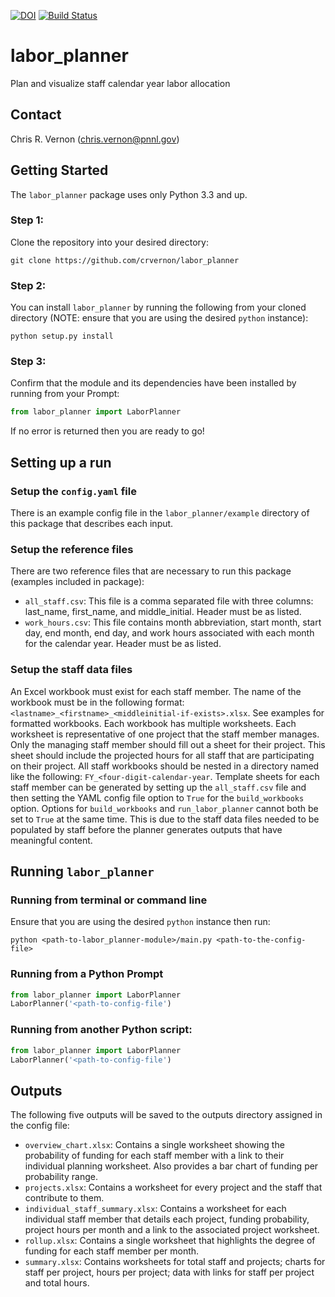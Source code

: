 [![DOI](https://zenodo.org/badge/192757129.svg)](https://zenodo.org/badge/latestdoi/192757129)
[![Build Status](https://travis-ci.org/crvernon/labor_planner.svg?branch=master)](https://travis-ci.org/crvernon/labor_planner)

# labor_planner
Plan and visualize staff calendar year labor allocation

## Contact
Chris R. Vernon (chris.vernon@pnnl.gov)

## Getting Started
The `labor_planner` package uses only Python 3.3 and up.

### Step 1:
Clone the repository into your desired directory:

`git clone https://github.com/crvernon/labor_planner`

### Step 2:
You can install `labor_planner` by running the following from your cloned directory (NOTE: ensure that you are using the desired `python` instance):

`python setup.py install`

### Step 3:
Confirm that the module and its dependencies have been installed by running from your Prompt:

```python
from labor_planner import LaborPlanner
```

If no error is returned then you are ready to go!

## Setting up a run

### Setup the `config.yaml` file
There is an example config file in the `labor_planner/example` directory of this package that describes each input.

### Setup the reference files
There are two reference files that are necessary to run this package (examples included in package):
- `all_staff.csv`:  This file is a comma separated file with three columns:  last_name, first_name, and middle_initial.  Header must be as listed.
- `work_hours.csv`:  This file contains month abbreviation, start month, start day, end month, end day, and work hours associated with each month for the calendar year.  Header must be as listed.

### Setup the staff data files
An Excel workbook must exist for each staff member.  The name of the workbook must be in the following format: `<lastname>_<firstname>_<middleinitial-if-exists>.xlsx`.  See examples for formatted workbooks.  Each workbook has multiple worksheets.  Each worksheet is representative of one project that the staff member manages.  Only the managing staff member should fill out a sheet for their project.  This sheet should include the projected hours for all staff that are participating on their project.  All staff workbooks should be nested in a directory named like the following: `FY_<four-digit-calendar-year`.  Template sheets for each staff member can be generated by setting up the `all_staff.csv` file and then setting the YAML config file option to `True` for the `build_workbooks` option.  Options for `build_workbooks` and `run_labor_planner` cannot both be set to `True` at the same time.  This is due to the staff data files needed to be populated by staff before the planner generates outputs that have meaningful content.

## Running `labor_planner`

### Running from terminal or command line
Ensure that you are using the desired `python` instance then run:

`python <path-to-labor_planner-module>/main.py <path-to-the-config-file>`

### Running from a Python Prompt

```python
from labor_planner import LaborPlanner
LaborPlanner('<path-to-config-file')
```

### Running from another Python script:

```python
from labor_planner import LaborPlanner
LaborPlanner('<path-to-config-file')
```

## Outputs
The following five outputs will be saved to the outputs directory assigned in the config file:
- `overview_chart.xlsx`:  Contains a single worksheet showing the probability of funding for each staff member with a link to their individual planning worksheet. Also provides a bar chart of funding per probability range.
- `projects.xlsx`:  Contains a worksheet for every project and the staff that contribute to them.
- `individual_staff_summary.xlsx`:  Contains a worksheet for each individual staff member that details each project, funding probability, project hours per month and a link to the associated project worksheet.
- `rollup.xlsx`:  Contains a single worksheet that highlights the degree of funding for each staff member per month.
- `summary.xlsx`:  Contains worksheets for total staff and projects; charts for staff per project, hours per project; data with links for staff per project and total hours.
